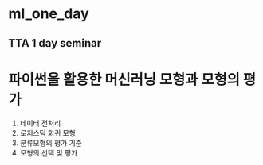 # ml_one_day
TTA 1 day seminar 
---
# 파이썬을 활용한 머신러닝 모형과 모형의 평가

1. 데이터 전처리
2. 로지스틱 회귀 모형
3. 분류모형의 평가 기준
4. 모형의 선택 및 평가
